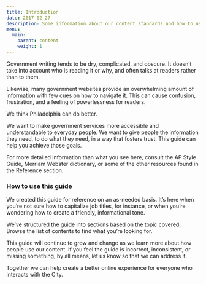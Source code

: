 ```yaml
---
title: Introduction
date: 2017-02-27
description: Some information about our content standards and how to use them. 
menu:
  main:
    parent: content
    weight: 1
---
```


Government writing tends to be dry, complicated, and obscure. It doesn’t take into account who is reading it or why, and often talks at readers rather than to them.

Likewise, many government websites provide an overwhelming amount of information with few cues on how to navigate it. This can cause confusion, frustration, and a feeling of powerlessness for readers.

We think Philadelphia can do better.

We want to make government services more accessible and understandable to everyday people. We want to give people the information they need, to do what they need, in a way that fosters trust. This guide can help you achieve those goals.

For more detailed information than what you see here, consult the AP Style Guide, Merriam Webster dictionary, or some of the other resources found in the Reference section. 


### How to use this guide

We created this guide for reference on an as-needed basis. It’s here when you’re not sure how to capitalize job titles, for instance, or when you’re wondering how to create a friendly, informational tone.

We’ve structured the guide into sections based on the topic covered. Browse the list of contents to find what you’re looking for.

This guide will continue to grow and change as we learn more about how people use our content. If you feel the guide is incorrect, inconsistent, or missing something, by all means, let us know so that we can address it.

Together we can help create a better online experience for everyone who interacts with the City.
